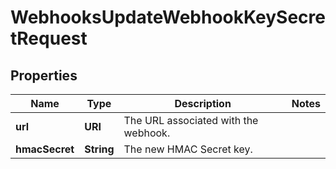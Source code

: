 

# WebhooksUpdateWebhookKeySecretRequest


## Properties

| Name | Type | Description | Notes |
|------------ | ------------- | ------------- | -------------|
|**url** | **URI** | The URL associated with the webhook. |  |
|**hmacSecret** | **String** | The new HMAC Secret key. |  |



